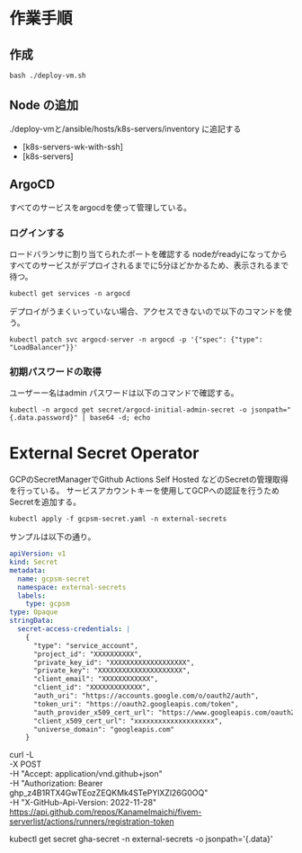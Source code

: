 # 作業手順

## 作成

```shell
bash ./deploy-vm.sh
```

## Node の追加

./deploy-vmと/ansible/hosts/k8s-servers/inventory に追記する

- [k8s-servers-wk-with-ssh]
- [k8s-servers]

## ArgoCD

すべてのサービスをargocdを使って管理している。

### ログインする

ロードバランサに割り当てられたポートを確認する
nodeがreadyになってからすべてのサービスがデプロイされるまでに5分ほどかかるため、表示されるまで待つ。

```shell
kubectl get services -n argocd
```

デプロイがうまくいっていない場合、アクセスできないので以下のコマンドを使う。

```shell
kubectl patch svc argocd-server -n argocd -p '{"spec": {"type": "LoadBalancer"}}'
```

### 初期パスワードの取得

ユーザーー名はadmin
パスワードは以下のコマンドで確認する。

```shell
kubectl -n argocd get secret/argocd-initial-admin-secret -o jsonpath="{.data.password}" | base64 -d; echo
```

# External Secret Operator

GCPのSecretManagerでGithub Actions Self Hosted などのSecretの管理取得を行っている。
サービスアカウントキーを使用してGCPへの認証を行うためSecretを追加する。

```shell
kubectl apply -f gcpsm-secret.yaml -n external-secrets
```

サンプルは以下の通り。

```yaml
apiVersion: v1
kind: Secret
metadata:
  name: gcpsm-secret
  namespace: external-secrets
  labels:
    type: gcpsm
type: Opaque
stringData:
  secret-access-credentials: |
    {
      "type": "service_account",
      "project_id": "XXXXXXXXXX",
      "private_key_id": "XXXXXXXXXXXXXXXXXXX",
      "private_key": "XXXXXXXXXXXXXXXXXXXXX",
      "client_email": "XXXXXXXXXXXX",
      "client_id": "XXXXXXXXXXXXX",
      "auth_uri": "https://accounts.google.com/o/oauth2/auth",
      "token_uri": "https://oauth2.googleapis.com/token",
      "auth_provider_x509_cert_url": "https://www.googleapis.com/oauth2/v1/certs",
      "client_x509_cert_url": "xxxxxxxxxxxxxxxxxxxx",
      "universe_domain": "googleapis.com"
    }


```

curl -L \
-X POST \
-H "Accept: application/vnd.github+json" \
-H "Authorization: Bearer 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" \
-H "X-GitHub-Api-Version: 2022-11-28" \
https://api.github.com/repos/KanameImaichi/fivem-serverlist/actions/runners/registration-token

kubectl get secret gha-secret -n external-secrets -o jsonpath='{.data}'